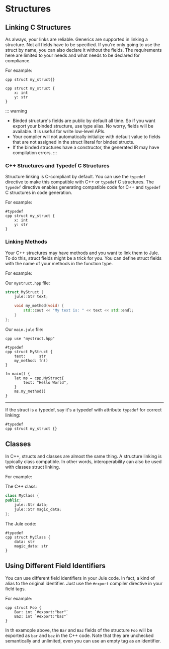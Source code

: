 # Structures

## Linking C Structures
As always, your links are reliable. Generics are supported in linking a structure. Not all fields have to be specified. If you're only going to use the struct by name, you can also declare it without the fields. The requirements here are limited to your needs and what needs to be declared for compliance.

For example:
```jule
cpp struct my_struct{}
```
```jule
cpp struct my_struct {
    x: int
    y: str
}
```

::: warning
- Binded structure's fields are public by default all time. So if you want export your binded structure, use type alias. No worry, fields will be available. It is useful for write low-level APIs.
- Your compiler will not automatically initialize with default value to fields that are not assigned in the struct literal for binded structs.
- If the binded structures have a constructor, the generated IR may have compilation errors.
:::

### C++ Structures and Typedef C Structures

Structure linking is C-compliant by default. You can use the `typedef` directive to make this compatible with C++ or `typedef` C structures. The `typedef` directive enables generating compatible code for C++ and `typedef` C structures in code generation.

For example:

```jule
#typedef
cpp struct my_struct {
    x: int
    y: str
}
```

### Linking Methods

Your C++ structures may have methods and you want to link them to Jule. To do this, struct fields might be a trick for you. You can define struct fields with the name of your methods in the function type.

For example:

Our `mystruct.hpp` file:
```cpp
struct MyStruct {
    jule::Str text;

    void my_method(void) {
        std::cout << "My text is: " << text << std::endl;
    }
};
```

Our `main.jule` file:
```jule
cpp use "mystruct.hpp"

#typedef
cpp struct MyStruct {
    text:      str
    my_method: fn()
}

fn main() {
    let ms = cpp.MyStruct{
        text: "Hello World",
    }
    ms.my_method()
}
```

---

If the struct is a typedef, say it's a typedef with attribute `typedef` for correct linking:
```jule
#typedef
cpp struct my_struct {}
```

## Classes

In C++, structs and classes are almost the same thing. A structure linking is typically class compatible. In other words, interoperability can also be used with classes struct linking.

For example:

The C++ class:
```cpp
class MyClass {
public:
    jule::Str data;
    jule::Str magic_data;
};
```

The Jule code:
```jule
#typedef
cpp struct MyClass {
    data: str
    magic_data: str
}
```

## Using Different Field Identifiers

You can use different field identifiers in your Jule code. In fact, a kind of alias to the original identifier. Just use the `#export` compiler directive in your field tags.

For example:
```jule
cpp struct Foo {
	Bar: int `#export:"bar"`
	Baz: int `#export:"baz"`
}
```
In th examople above, the `Bar` and `Baz` fields of the structure `Foo` will be exported as `bar` and `baz` in the C++ code. Note that they are unchecked semantically and unlimited, even you can use an empty tag as an identifier.